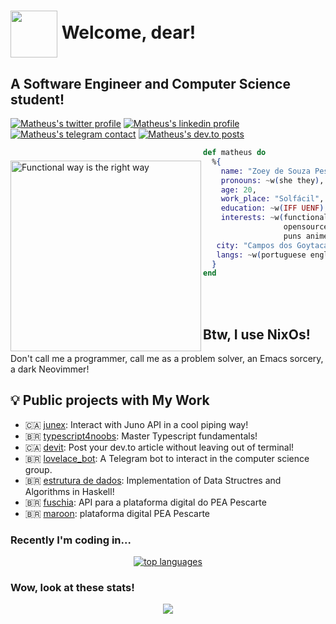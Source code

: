 # <img align="center" src="./assets/eevee.png" height="75px" /> Welcome, dear!

## A Software Engineer and Computer Science student!

[![Matheus's twitter profile][twitter]](https://twitter.com/matdsoupe)
[![Matheus's linkedin profile][linkedin]](https://linkedin.com/in/matdsoupe)
[![Matheus's telegram contact][telegram]](https://t.me/matdsoupe)
[![Matheus's dev.to posts][devto]](https://dev.to/matdsoupe)

<img src="https://github.com/Mdsp9070/Mdsp9070/blob/master/assets/functional.jpg"
     alt="Functional way is the right way"
     style="margin-top:20px;"
     height="305px"
     align="left" />

```elixir
def matheus do
  %{
    name: "Zoey de Souza Pessanha",
    pronouns: ~w(she they),
    age: 20,
    work_place: "Solfácil",
    education: ~w(IFF UENF),
    interests: ~w(functionalprogramming emacs
                  opensource math numetal
                  puns animes teach),
   city: "Campos dos Goytacazes, RJ, BR",
   langs: ~w(portuguese english)    
  }
end
```

<br/> <br/>

<h2>Btw, I use NixOs!</h2>

Don't call me a programmer, call me as a problem solver, an Emacs sorcery, a dark Neovimmer!

## 💡 Public projects with My Work

- 🇨🇦 [junex](https://github.com/boostingtech/junex): Interact with Juno API in a cool piping way!
- 🇧🇷 [typescript4noobs](https://github.com/Carolis/typescript4noobs): Master Typescript fundamentals!
- 🇨🇦 [devit](https://github.com/matdsoupe/devit): Post your dev.to article without leaving out of terminal!
- 🇧🇷 [lovelace_bot](https://github.com/cciuenf/lovelace_bot): A Telegram bot to interact in the computer science group.
- 🇧🇷 [estrutura de dados](https://github.com/matdsoupe/estrutura_de_dados): Implementation of Data Structres and Algorithms in Haskell!
- 🇧🇷 [fuschia](https://github.com/cciuenf/fuschia): API para a plataforma digital do PEA Pescarte
- 🇧🇷 [maroon](https://github.com/cciuenf/maroon): plataforma digital PEA Pescarte

### Recently I'm coding in...

<p align="center">
  <a href="https://github.com/anuraghazra/github-readme-stats">
    <img src="https://github-readme-stats.vercel.app/api/top-langs/?username=matdsoupe&&show_icons=true&hide_title=true&theme=radical&layout=compact&hide_border=true&border_radius=30&langs_count=15&exclude_repo=Analyseroom&hide=c%2B%2B,dart,html,css,javascript," alt="top languages"/>
  </a>
</p>

### Wow, look at these stats!

<p align="center">
  <a href="https://github.com/anuraghazra/github-readme-stats">
    <img src="https://github-readme-stats.vercel.app/api?username=matdsoupe&&hide_border=true&border_radius=30&hide_title=true&show_icons=true&theme=radical">
  </a>
</p>

[twitter]: https://img.shields.io/badge/Twitter-1DA1F2?style=for-the-badge&logo=twitter&logoColor=white
[linkedin]: https://img.shields.io/badge/LinkedIn-0077B5?style=for-the-badge&logo=linkedin&logoColor=white
[telegram]: https://img.shields.io/badge/Telegram-2CA5E0?style=for-the-badge&logo=telegram&logoColor=white
[devto]: https://img.shields.io/badge/dev.to-0A0A0A?style=for-the-badge&logo=dev.to&logoColor=white
